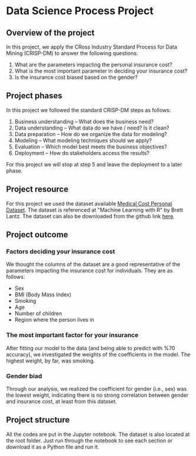 # Data Science Process Project
## Overview of the project
In this project, we apply the CRoss Industry Standard Process for Data Mining (CRISP-DM) to answer the following questions:
1. What are the parameters impacting the personal insurance cost?
2. What is the most important parameter in deciding your insurance cost?
3. Is the insurance cost biased based on the gender?

## Project phases 
In this project we followed the standard CRISP-DM steps as follows:

1. Business understanding – What does the business need?
2. Data understanding – What data do we have / need? Is it clean?
3. Data preparation – How do we organize the data for modeling?
4. Modeling – What modeling techniques should we apply?
5. Evaluation – Which model best meets the business objectives?
6. Deployment – How do stakeholders access the results?

For this project we will stop at step 5 and leave the deployment to a later phase.

## Project resource
For this project we used the dataset available [Medical Cost Personal Dataset](https://www.kaggle.com/mirichoi0218/insurance). The dataset is referenced at "Machine Learning with R" by Brett Lantz. The dataset can also be downloaded from the github link [here](https://github.com/stedy/Machine-Learning-with-R-datasets).

## Project outcome
### Factors deciding your insurance cost
We thought the columns of the dataset are a good representative of the parameters impacting the insurance cost for individuals. They are as follows:
- Sex
- BMI (Body Mass Index)
- Smoking
- Age
- Number of children
- Region where the person lives in

### The most important factor for your insurance
After fitting our model to the data (and being able to predict with %70 accuracy), we investigated the weights of the coefficients in the model. The highest weight, by far, was smoking.

### Gender biad
Through our analysis, we realized the coefficient for gender (i.e., sex) was the lowest weight, indicating there is no strong correlation between gender and insurance cost, at least from this dataset.

## Project structure
All the codes are put in the Jupyter notebook. The dataset is also located at the root folder. Just run through the notebook to see each section or download it as a Python file and run it.